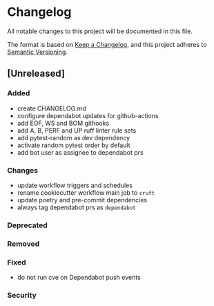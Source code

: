 # Changelog

All notable changes to this project will be documented in this file.

The format is based on [Keep a Changelog](https://keepachangelog.com/en/1.0.0/),
and this project adheres to [Semantic Versioning](https://semver.org/spec/v2.0.0.html).

## [Unreleased]

### Added

- create CHANGELOG.md
- configure dependabot updates for github-actions
- add EOF, WS and BOM githooks
- add A, B, PERF and UP ruff linter rule sets
- add pytest-random as dev dependency
- activate random pytest order by default
- add bot user as assignee to dependabot prs

### Changes

- update workflow triggers and schedules
- rename cookiecutter workflow main job to `cruft`
- update poetry and pre-commit dependencies
- always tag dependabot prs as `dependabot`

### Deprecated

### Removed

### Fixed

- do not run cve on Dependabot push events

### Security
